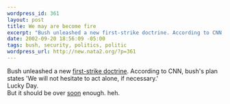 ```yaml
--- 
wordpress_id: 361
layout: post
title: We may are become fire
excerpt: "Bush unleashed a new first-strike doctrine. According to CNN, bush's plan states 'We will not hesitate to act alone, if necessary.'Lucky Day.But it should be over soon enough. heh. "
date: 2002-09-20 18:56:09 -05:00
tags: bush, security, politics, politic
wordpress_url: http://new.nata2.org/?p=361
---
```

Bush unleashed a new <a href="http://www.cnn.com/2002/ALLPOLITICS/09/20/bush.national.security/index.html">first-strike doctrine</a>. According to CNN, bush's plan states 'We will not hesitate to act alone, if necessary.'<br/>Lucky Day.<br/>But it should be over <a href="http://www.washingtonpost.com/wp-dyn/articles/A43478-2002Sep20.html">soon</a> enough. heh. <br/><br/>
